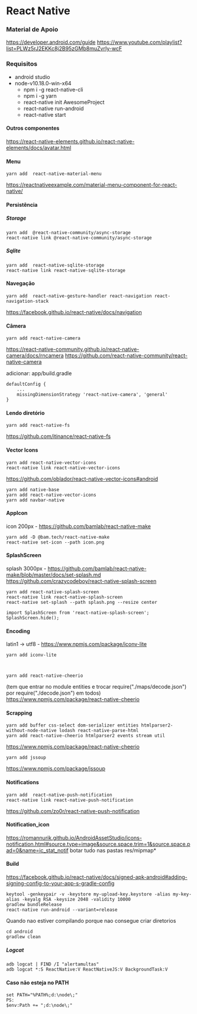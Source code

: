 
# React Native


### Material de Apoio
https://developer.android.com/guide
https://www.youtube.com/playlist?list=PLWz5rJ2EKKc8j2B95zGMb8muZvrIy-wcF


### Requisitos

* android studio
* node-v10.18.0-win-x64
  * npm i -g react-native-cli
  * npm i -g yarn
  * react-native init AwesomeProject
  * react-native run-android
  * react-native start



#### Outros componentes
https://react-native-elements.github.io/react-native-elements/docs/avatar.html


#### Menu
    yarn add  react-native-material-menu
https://reactnativeexample.com/material-menu-component-for-react-native/


#### Persistência
##### Storage
    yarn add  @react-native-community/async-storage
    react-native link @react-native-community/async-storage

##### Sqlite
    yarn add  react-native-sqlite-storage
    react-native link react-native-sqlite-storage


#### Navegação
    yarn add  react-native-gesture-handler react-navigation react-navigation-stack
https://facebook.github.io/react-native/docs/navigation


#### Câmera
    yarn add react-native-camera 
https://react-native-community.github.io/react-native-camera/docs/rncamera
https://github.com/react-native-community/react-native-camera

adicionar: app/build.gradle

    defaultConfig {
	    ...
	    missingDimensionStrategy 'react-native-camera', 'general'
    }


#### Lendo diretório
    yarn add react-native-fs 
https://github.com/itinance/react-native-fs


#### Vector Icons
    yarn add react-native-vector-icons 
    react-native link react-native-vector-icons
https://github.com/oblador/react-native-vector-icons#android


    yarn add native-base 
    yarn add react-native-vector-icons 
    yarn add navbar-native 
	
	

#### AppIcon
icon 200px - https://github.com/bamlab/react-native-make

    yarn add -D @bam.tech/react-native-make 
    react-native set-icon --path icon.png



#### SplashScreen
splash 3000px - https://github.com/bamlab/react-native-make/blob/master/docs/set-splash.md
https://github.com/crazycodeboy/react-native-splash-screen

    yarn add react-native-splash-screen 
    react-native link react-native-splash-screen
    react-native set-splash --path splash.png --resize center

    import SplashScreen from 'react-native-splash-screen';
    SplashScreen.hide();




#### Encoding
latin1 -> utf8 - https://www.npmjs.com/package/iconv-lite

    yarn add iconv-lite



    yarn add react-native-cheerio
(tem que entrar no module entities e trocar require("./maps/decode.json") por require("./decode.json") em todos) 
https://www.npmjs.com/package/react-native-cheerio




#### Scrapping
    yarn add buffer css-select dom-serializer entities htmlparser2-without-node-native lodash react-native-parse-html
    yarn add react-native-cheerio htmlparser2 events stream util
https://www.npmjs.com/package/react-native-cheerio


    yarn add jssoup
https://www.npmjs.com/package/jssoup



#### Notifications
    yarn add  react-native-push-notification
    react-native link react-native-push-notification
https://github.com/zo0r/react-native-push-notification

#### Notification_icon
https://romannurik.github.io/AndroidAssetStudio/icons-notification.html#source.type=image&source.space.trim=1&source.space.pad=0&name=ic_stat_notif
botar tudo nas pastas res/mipmap*


#### Build
https://facebook.github.io/react-native/docs/signed-apk-android#adding-signing-config-to-your-app-s-gradle-config

    keytool -genkeypair -v -keystore my-upload-key.keystore -alias my-key-alias -keyalg RSA -keysize 2048 -validity 10000
    gradlew bundleRelease
    react-native run-android --variant=release

Quando nao estiver compilando porque nao consegue criar diretorios

    cd android
    gradlew clean
	
##### Logcat
    adb logcat | FIND /I "alertamultas" 
    adb logcat *:S ReactNative:V ReactNativeJS:V BackgroundTask:V


#### Caso não esteja no PATH
    set PATH="%PATH%;d:\node\;"
    PS:
    $env:Path += ";d:\node\;" 

